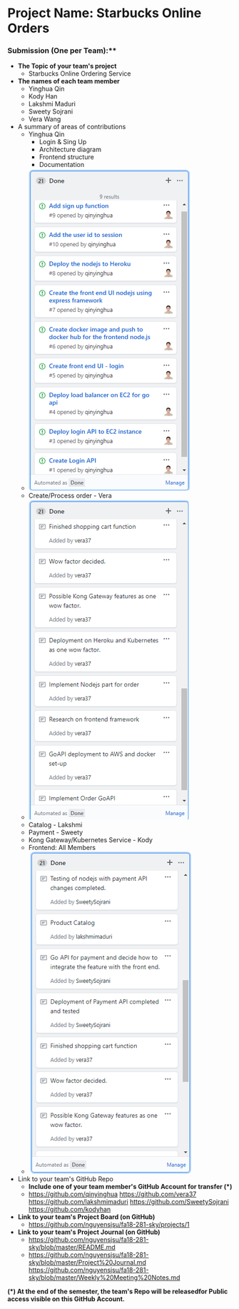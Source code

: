 # Project Name: Starbucks Online Orders



### Submission (One per Team):**

- **The Topic of your team's project**
  - Starbucks Online Ordering Service
- **The names of each team member**
  - Yinghua Qin
  - Kody Han
  - Lakshmi Maduri
  - Sweety Sojrani
  - Vera Wang
- A summary of areas of contributions
  - Yinghua Qin
    - Login & Sing Up
    - Architecture diagram
    - Frontend structure
    - Documentation
  - ![1544328383104](./readme.assets/1544328383104.png)
  - Create/Process order - Vera
  - ![1544328889480](./readme.assets/1544328889480.png)
  - Catalog - Lakshmi
  - Payment - Sweety
  - Kong Gateway/Kubernetes Service - Kody
  - Frontend: All Members
  - ![1544328938651](./readme.assets/1544328938651.png)
- Link to your team's GitHub Repo
  - **Include one of your team member's GitHub Account for transfer (\*)**
  - https://github.com/qinyinghua
    https://github.com/vera37
    https://github.com/lakshmimaduri
    https://github.com/SweetySojrani
    https://github.com/kodyhan
- **Link to your team's Project Board (on GitHub)**
  - https://github.com/nguyensjsu/fa18-281-sky/projects/1
- **Link to your team's Project Journal (on GitHub)**
  - https://github.com/nguyensjsu/fa18-281-sky/blob/master/README.md
  - https://github.com/nguyensjsu/fa18-281-sky/blob/master/Project%20Journal.md
    https://github.com/nguyensjsu/fa18-281-sky/blob/master/Weekly%20Meeting%20Notes.md

**(\*) At the end of the semester, the team's Repo will be releasedfor Public access visible on this GitHub Account.**